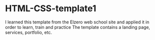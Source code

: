 # HTML-CSS-template1
I learned this template from the Elzero web school site and applied it in order to learn, train and practice  The template contains a landing page, services, portfolio, etc.
